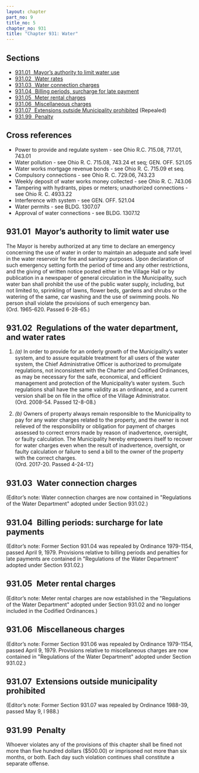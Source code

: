 ```yaml
---
layout: chapter
part_no: 9
title_no: 5
chapter_no: 931
title: "Chapter 931: Water"
---
```


## Sections

* [931.01   Mayor’s authority to limit water use](#93101-mayors-authority-to-limit-water-use)
* [931.02   Water rates](#93102-water-rates)
* [931.03   Water connection charges](#93103-water-connection-charges)
* [931.04   Billing periods, surcharge for late payment](#93104-billing-periods-surcharge-for-late-payment)
* [931.05   Meter rental charges](#93105-meter-rental-charges)
* [931.06   Miscellaneous charges](#93106-miscellaneous-charges)
* [931.07   Extensions outside Municipality prohibited](#93107-extensions-outside-municipality-prohibited) (Repealed)
* [931.99   Penalty](#93199-penalty)

## Cross references

* Power to provide and regulate system - see Ohio R.C. 715.08, 717.01, 743.01
* Water pollution - see Ohio R. C. 715.08, 743.24 et seq; GEN. OFF. 521.05
* Water works mortgage revenue bonds - see Ohio R. C. 715.09 et seq.
* Compulsory connections - see Ohio R. C. 729.06, 743.23
* Weekly deposit of water works money collected - see Ohio R. C. 743.06
* Tampering with hydrants, pipes or meters; unauthorized connections - see Ohio
R. C. 4933.22
* Interference with system - see GEN. OFF. 521.04
* Water permits - see BLDG. 1307.07
* Approval of water connections - see BLDG. 1307.12

## 931.01   Mayor’s authority to limit water use

The Mayor is hereby authorized at any time to declare an emergency
concerning the use of water in order to maintain an adequate and safe level in
the water reservoir for fire and sanitary purposes. Upon declaration of such
emergency setting forth the period of time and any other restrictions, and the
giving of written notice posted either in the Village Hall or by publication in
a newspaper of general circulation in the Municipality, such water ban shall
prohibit the use of the public water supply, including, but not limited to,
sprinkling of lawns, flower beds, gardens and shrubs or the watering of the
same, car washing and the use of swimming pools. No person shall violate the
provisions of such emergency ban.  
(Ord. 1965-620. Passed 6-28-65.)

## 931.02   Regulations of the water department, and water rates

1. _(a)_ In order to provide for an orderly growth of the Municipality’s water
system, and to assure equitable treatment for all users of the water system,
the Chief Administrative Officer is authorized to promulgate regulations, not
inconsistent with the Charter and Codified Ordinances, as may be necessary for
the safe, economical, and efficient management and protection of the
Municipality’s water system. Such regulations shall have the same validity as
an ordinance, and a current version shall be on file in the office of the
Village Administrator.  
(Ord. 2008-54. Passed 12-8-08.)

2. _(b)_ Owners of property always remain responsible to the Municipality to
pay for any water charges related to the property, and the owner is not
relieved of the responsibility or obligation for payment of charges assessed to
correct errors made by reason of inadvertence, oversight, or faulty
calculation. The Municipality hereby empowers itself to recover for water
charges even when the result of inadvertence, oversight, or faulty calculation
or failure to send a bill to the owner of the property with the correct
charges.  
(Ord. 2017-20. Passed 4-24-17.)

## 931.03   Water connection charges

(Editor’s note: Water connection charges are now contained in "Regulations
of the Water Department" adopted under Section 931.02.)

## 931.04   Billing periods: surcharge for late payments

(Editor’s note: Former Section 931.04 was repealed by Ordinance 1979-1154, passed April 9, 1979. Provisions
relative to billing periods and penalties for late payments are contained in
"Regulations of the Water Department" adopted under Section 931.02.)

## 931.05   Meter rental charges

(Editor’s note: Meter rental charges are now established in the "Regulations
of the Water Department" adopted under Section 931.02 and no longer included in the Codified Ordinances.)

## 931.06   Miscellaneous charges

(Editor’s note: Former Section 931.06 was repealed by Ordinance 1979-1154, passed April 9, 1979. Provisions
relative to miscellaneous charges are now contained in "Regulations of the
Water Department" adopted under Section 931.02.)

## 931.07   Extensions outside municipality prohibited

(Editor’s note: Former Section 931.07 was repealed by Ordinance 1988-39, passed May 9, l 988.)

## 931.99   Penalty

Whoever violates any of the provisions of this chapter shall be fined not
more than five hundred dollars ($500.00) or imprisoned not more than six
months, or both. Each day such violation continues shall constitute a separate
offense.
